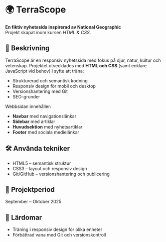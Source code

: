 # 🌍 TerraScope

**En fiktiv nyhetssida inspirerad av National Geographic**  
Projekt skapat inom kursen *HTML & CSS*. 


## 📖 Beskrivning  
TerraScope är en responsiv nyhetssida med fokus på djur, natur, kultur och vetenskap. Projektet utvecklades med **HTML och CSS** (samt enklare JavaScript vid behov) i syfte att träna:

- Strukturerad och semantisk kodning  
- Responsiv design för mobil och desktop  
- Versionshantering med Git  
- SEO-grunder

Webbsidan innehåller:  
- **Navbar** med navigationslänkar  
- **Sidebar** med artiklar  
- **Huvudsektion** med nyhetsartiklar  
- **Footer** med sociala medielänkar

## 🛠️ Använda tekniker
- HTML5 – semantisk struktur
- CSS3 – layout och responsiv design
- Git/GitHub – versionshantering och publicering

## 📅 Projektperiod
September – Oktober 2025

## 📝 Lärdomar
- Träning i responsiv design för olika enheter
- Förbättrad vana med Git och versionskontroll

